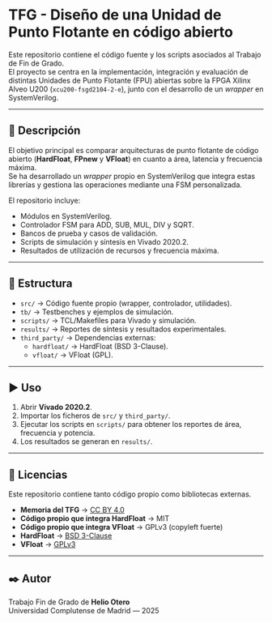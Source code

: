 # TFG - Diseño de una Unidad de Punto Flotante en código abierto

Este repositorio contiene el código fuente y los scripts asociados al Trabajo de Fin de Grado.  
El proyecto se centra en la implementación, integración y evaluación de distintas Unidades de Punto Flotante (FPU) abiertas sobre la FPGA Xilinx Alveo U200 (`xcu200-fsgd2104-2-e`), junto con el desarrollo de un *wrapper* en SystemVerilog.

---

## 📖 Descripción

El objetivo principal es comparar arquitecturas de punto flotante de código abierto (**HardFloat**, **FPnew** y **VFloat**) en cuanto a área, latencia y frecuencia máxima.  
Se ha desarrollado un *wrapper* propio en SystemVerilog que integra estas librerías y gestiona las operaciones mediante una FSM personalizada.

El repositorio incluye:
- Módulos en SystemVerilog.
- Controlador FSM para ADD, SUB, MUL, DIV y SQRT.
- Bancos de prueba y casos de validación.
- Scripts de simulación y síntesis en Vivado 2020.2.
- Resultados de utilización de recursos y frecuencia máxima.

---

## 📂 Estructura

- `src/` → Código fuente propio (wrapper, controlador, utilidades).  
- `tb/` → Testbenches y ejemplos de simulación.  
- `scripts/` → TCL/Makefiles para Vivado y simulación.  
- `results/` → Reportes de síntesis y resultados experimentales.  
- `third_party/` → Dependencias externas:  
  - `hardfloat/` → HardFloat (BSD 3-Clause).  
  - `vfloat/` → VFloat (GPL).  

---

## ▶️ Uso

1. Abrir **Vivado 2020.2**.  
2. Importar los ficheros de `src/` y `third_party/`.  
3. Ejecutar los scripts en `scripts/` para obtener los reportes de área, frecuencia y potencia.  
4. Los resultados se generan en `results/`.  

---

## 📜 Licencias

Este repositorio contiene tanto código propio como bibliotecas externas.  

- **Memoria del TFG** → [CC BY 4.0](https://creativecommons.org/licenses/by/4.0/)  
- **Código propio que integra HardFloat** → MIT  
- **Código propio que integra VFloat** → GPLv3 (copyleft fuerte)  
- **HardFloat** → [BSD 3-Clause](https://opensource.org/licenses/BSD-3-Clause)  
- **VFloat** → [GPLv3](https://www.gnu.org/licenses/gpl-3.0.html) 

---

## ✒️ Autor

Trabajo Fin de Grado de **Helio Otero**  
Universidad Complutense de Madrid — 2025
